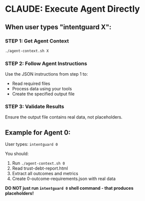 # CLAUDE: Execute Agent Directly

## When user types "intentguard X":

### STEP 1: Get Agent Context
```bash
./agent-context.sh X
```

### STEP 2: Follow Agent Instructions
Use the JSON instructions from step 1 to:
- Read required files
- Process data using your tools
- Create the specified output file

### STEP 3: Validate Results
Ensure the output file contains real data, not placeholders.

## Example for Agent 0:
User types: `intentguard 0`

You should:
1. Run `./agent-context.sh 0`
2. Read trust-debt-report.html
3. Extract all outcomes and metrics
4. Create 0-outcome-requirements.json with real data

**DO NOT just run `intentguard 0` shell command - that produces placeholders!**